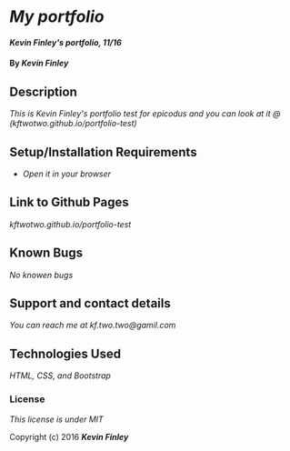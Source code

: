 # _My portfolio_

#### _Kevin Finley's portfolio, 11/16_

#### By _**Kevin Finley**_

## Description

_This is Kevin Finley's portfolio test for epicodus and you can look at it @ (kftwotwo.github.io/portfolio-test)_

## Setup/Installation Requirements

* _Open it in your browser_

## Link to Github Pages
_kftwotwo.github.io/portfolio-test_
## Known Bugs

_No knowen bugs_

## Support and contact details

_You can reach me at kf.two.two@gamil.com_

## Technologies Used

_HTML, CSS, and Bootstrap_

### License

*This license is under MIT*

Copyright (c) 2016 **_Kevin Finley_**
